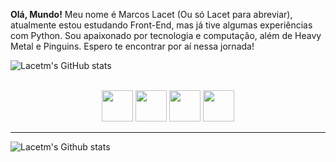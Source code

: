 <strong>Olá, Mundo!</strong> Meu nome é Marcos Lacet (Ou só Lacet para abreviar), atualmente estou estudando Front-End, mas já tive algumas experiências com Python.
Sou apaixonado por tecnologia e computação, além de Heavy Metal e Pinguins. Espero te encontrar por aí nessa jornada!
<br>

![Lacetm's GitHub stats](https://github-readme-stats.vercel.app/api?username=Lacetm&show_icons=true&theme=radical)

<br>

<div align= center>
<img src="https://cdn.jsdelivr.net/gh/devicons/devicon/icons/css3/css3-original-wordmark.svg" width="50px"/>
<img src="https://cdn.jsdelivr.net/gh/devicons/devicon/icons/html5/html5-original-wordmark.svg" width="50px"/>
<img src="https://cdn.jsdelivr.net/gh/devicons/devicon/icons/javascript/javascript-original.svg" width="50px"/>
<img src="https://cdn.jsdelivr.net/gh/devicons/devicon/icons/python/python-original.svg" width="50px"/>
</div>
<hr>

![Lacetm's Github stats](https://github-readme-stats.vercel.app/api/top-langs/?username=Lacetm&theme=radical)
          
          
          
      
